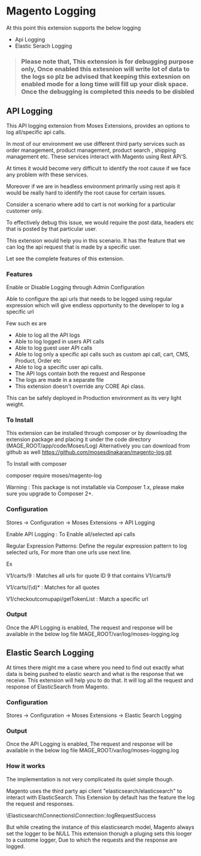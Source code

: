 # Magento Logging

At this point this extension supports the below logging
- Api Logging
- Elastic Serach Logging

> ### Please note that, This extension is for debugging purpose only, Once enabled this extesnion will write lot of data to the logs so plz be advised that keeping this extesnion on enabled mode for a long time will fill up your disk space. Once the debugging is completed this needs to be disbled


## API Logging

This API logging extension from Moses Extensions, provides an options to log all/specific api calls.

In most of our environment we use different third party services such as order management, product management, product search , shipping management etc. These services interact with Magento using Rest APi'S. 

At times it would become very difficult to identify the root cause if we face any problem with these services.

Moreover if we are in headless environment primarily using rest apis it would be really hard to identify the root cause for certain issues. 

Consider a scenario where add to cart is not working for a particular customer only. 

To effectively debug this issue, we would require the post data, headers etc that is posted by that particular user.

This extension would help you in this scenario. It has the feature that we can log the api request that is made by a specific user.

Let see the complete features of this extension.

### Features
Enable or Disable Logging through Admin Configuration

Able to configure the api urls that needs to be logged using regular expression which will give endless opportunity to the developer to log a specific url

Few such ex are

- Able to log all the API logs
- Able to log logged in users API calls
- Able to log guest user API calls
- Able to log only a specific api calls such as custom api call, cart, CMS, Product, Order etc
- Able to log a specific user api calls.
- The API logs contain both the request and Response
- The logs are made in a separate file 
- This extension doesn't override any CORE Api class.

This can be safely deployed in Production environment as its very light weight.

### To Install

This extension can be installed through composer or by downloading the extension package and placing it under the code directory (MAGE_ROOT/app/code/Moses/Log)
Alternatively you can download from github as well https://github.com/mosesdinakaran/magento-log.git

To Install with composer

composer require moses/magento-log

Warning : This package is not installable via Composer 1.x, please make sure you upgrade to Composer 2+.

### Configuration
Stores -> Configuration -> Moses Extensions -> API Logging

Enable API Logging : To Enable all/selected api calls

Regular Expression Patterns: Define the regular expression pattern to log selected urls, For more than one urls use next line.

Ex

V1/carts/9 :  Matches all urls for quote ID 9 that contains V1/carts/9

V1/carts/(\d)* : Matches for all quotes

V1/checkoutcomupapi/getTokenList : Match a specific url

### Output

Once the API Logging is enabled, The request and response will be available in the below log file
MAGE_ROOT/var/log/moses-logging.log

## Elastic Search Logging

At times there might me a case where you need to find out exactly what data is being pushed to elastic search and what is the response that we receive.
This extension will help you to do that.
It will log all the request and response of ElasticSearch from Magento.

### Configuration
Stores -> Configuration -> Moses Extensions -> Elastic Search Logging

### Output

Once the API Logging is enabled, The request and response will be available in the below log file
MAGE_ROOT/var/log/moses-logging.log

### How it works
The implementation is not very complicated its quiet simple though.

Magento uses the third party api client "elasticsearch/elasticsearch" to interact with ElasticSearch. This Extension by default has the feature the log the request and responses.

\Elasticsearch\Connections\Connection::logRequestSuccess

But while creating the instance of this elasticsearch model, Magento always set the logger to be NULL
This extension thorugh a pluging sets this looger to a custome logger, Due to which the requests and the response are logged.


